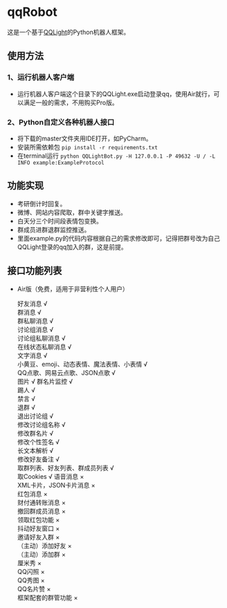 # qqRobot

这是一个基于[QQLight](https://www.52chat.cc/download.php)的Python机器人框架。

## 使用方法

### 1、运行机器人客户端
 - 运行机器人客户端这个目录下的QQLight.exe启动登录qq，使用Air就行，可以满足一般的需求，不用购买Pro版。

### 2、Python自定义各种机器人接口
 - 将下载的master文件夹用IDE打开，如PyCharm。
 - 安装所需依赖包 `pip install -r requirements.txt`
 - 在terminal运行 `python QQLightBot.py -H 127.0.0.1 -P 49632 -U / -L INFO example:ExampleProtocol`
## 功能实现
 - 考研倒计时回复。
 - 微博、网站内容爬取，群中关键字推送。
 - 白天分三个时间段表情包变换。
 - 群成员进群退群监控推送。
 - 里面example.py的代码内容根据自己的需求修改即可，记得把群号改为自己QQLight登录的qq加入的群，这是前提。
## 接口功能列表
 -   Air版（免费，适用于非营利性个人用户）
        
        好友消息 √  
        群消息 √  
        群私聊消息 √  
        讨论组消息 √  
        讨论组私聊消息 √  
        在线状态私聊消息 √  
        文字消息 √  
        小黄豆、emoji、动态表情、魔法表情、小表情 √  
        QQ点歌、网易云点歌、JSON点歌 √  
        图片 √ 
        群名片监控 √  
        踢人 √  
        禁言 √  
        退群 √  
        退出讨论组 √  
        修改讨论组名称 √  
        修改群名片 √  
        修改个性签名 √  
        长文本解析 √  
        修改好友备注 √  
        取群列表、好友列表、群成员列表 √  
        取Cookies √
        语音消息 ×  
        XML卡片，JSON卡片消息 ×  
        红包消息 ×  
        财付通转账消息 ×  
        撤回群成员消息 ×  
        领取红包功能 ×  
        抖动好友窗口 ×  
        邀请好友入群 ×  
        （主动）添加好友 ×  
        （主动）添加群 ×  
        厘米秀 ×  
        QQ闪照 ×  
        QQ秀图 ×  
        QQ名片赞 ×  
        框架配套的群管功能 ×